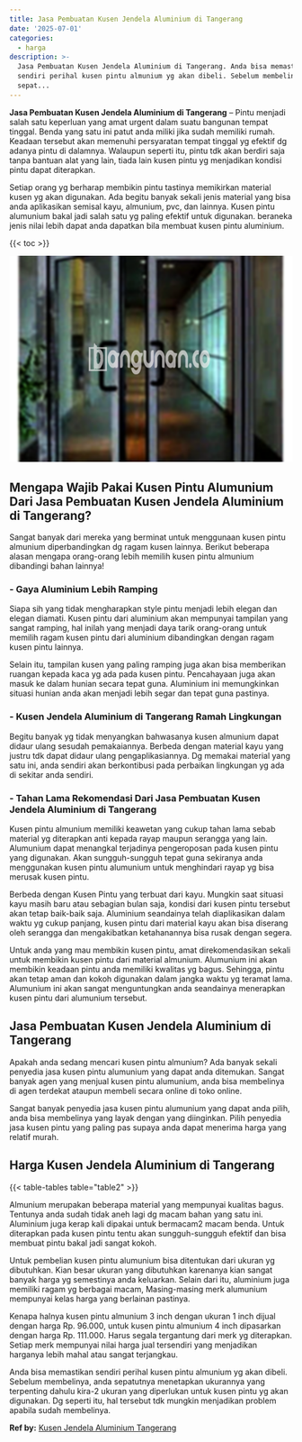 ```yaml
---
title: Jasa Pembuatan Kusen Jendela Aluminium di Tangerang
date: '2025-07-01'
categories:
  - harga
description: >-
  Jasa Pembuatan Kusen Jendela Aluminium di Tangerang. Anda bisa memastikan
  sendiri perihal kusen pintu almunium yg akan dibeli. Sebelum membelinya, anda
  sepat...
---
```


**Jasa Pembuatan Kusen Jendela Aluminium di Tangerang** – Pintu menjadi salah satu keperluan yang amat urgent dalam suatu bangunan tempat tinggal. Benda yang satu ini patut anda miliki jika sudah memiliki rumah. Keadaan tersebut akan memenuhi persyaratan tempat tinggal yg efektif dg adanya pintu di dalamnya. Walaupun seperti itu, pintu tdk akan berdiri saja tanpa bantuan alat yang lain, tiada lain kusen pintu yg menjadikan kondisi pintu dapat diterapkan.

Setiap orang yg berharap membikin pintu tastinya memikirkan material kusen yg akan digunakan. Ada begitu banyak sekali jenis material yang bisa anda aplikasikan semisal kayu, almunium, pvc, dan lainnya. Kusen pintu alumunium bakal jadi salah satu yg paling efektif untuk digunakan. beraneka jenis nilai lebih dapat anda dapatkan bila membuat kusen pintu aluminium.

{{< toc >}}

![Jasa Pembuatan Kusen Jendela Aluminium di Tangerang](/images/harga-kusen-jendela-alumunium-09.png)

## Mengapa Wajib Pakai Kusen Pintu Alumunium Dari Jasa Pembuatan Kusen Jendela Aluminium di Tangerang?

Sangat banyak dari mereka yang berminat untuk menggunaan kusen pintu almunium diperbandingkan dg ragam kusen lainnya. Berikut beberapa alasan mengapa orang-orang lebih memilih kusen pintu almunium dibandingi bahan lainnya!

### \- Gaya Aluminium Lebih Ramping

Siapa sih yang tidak mengharapkan style pintu menjadi lebih elegan dan elegan diamati. Kusen pintu dari aluminium akan mempunyai tampilan yang sangat ramping, hal inilah yang menjadi daya tarik orang-orang untuk memilih ragam kusen pintu dari aluminium dibandingkan dengan ragam kusen pintu lainnya.

Selain itu, tampilan kusen yang paling ramping juga akan bisa memberikan ruangan kepada kaca yg ada pada kusen pintu. Pencahayaan juga akan masuk ke dalam hunian secara tepat guna. Aluminium ini memungkinkan situasi hunian anda akan menjadi lebih segar dan tepat guna pastinya.

### \- Kusen Jendela Aluminium di Tangerang Ramah Lingkungan

Begitu banyak yg tidak menyangkan bahwasanya kusen almunium dapat didaur ulang sesudah pemakaiannya. Berbeda dengan material kayu yang justru tdk dapat didaur ulang pengaplikasiannya. Dg memakai material yang satu ini, anda sendiri akan berkontibusi pada perbaikan lingkungan yg ada di sekitar anda sendiri.

### \- Tahan Lama Rekomendasi Dari Jasa Pembuatan Kusen Jendela Aluminium di Tangerang

Kusen pintu almunium memiliki keawetan yang cukup tahan lama sebab material yg diterapkan anti kepada rayap maupun serangga yang lain. Alumunium dapat menangkal terjadinya pengeroposan pada kusen pintu yang digunakan. Akan sungguh-sungguh tepat guna sekiranya anda menggunakan kusen pintu alumunium untuk menghindari rayap yg bisa merusak kusen pintu.

Berbeda dengan Kusen Pintu yang terbuat dari kayu. Mungkin saat situasi kayu masih baru atau sebagian bulan saja, kondisi dari kusen pintu tersebut akan tetap baik-baik saja. Aluminium seandainya telah diaplikasikan dalam waktu yg cukup panjang, kusen pintu dari material kayu akan bisa diserang oleh serangga dan mengakibatkan ketahanannya bisa rusak dengan segera.

Untuk anda yang mau membikin kusen pintu, amat direkomendasikan sekali untuk membikin kusen pintu dari material almunium. Alumunium ini akan membikin keadaan pintu anda memiliki kwalitas yg bagus. Sehingga, pintu akan tetap aman dan kokoh digunakan dalam jangka waktu yg teramat lama. Alumunium ini akan sangat menguntungkan anda seandainya menerapkan kusen pintu dari alumunium tersebut.

## Jasa Pembuatan Kusen Jendela Aluminium di Tangerang

Apakah anda sedang mencari kusen pintu almunium? Ada banyak sekali penyedia jasa kusen pintu alumunium yang dapat anda ditemukan. Sangat banyak agen yang menjual kusen pintu alumunium, anda bisa membelinya di agen terdekat ataupun membeli secara online di toko online.

Sangat banyak penyedia jasa kusen pintu alumunium yang dapat anda pilih, anda bisa membelinya yang layak dengan yang diinginkan. Pilih penyedia jasa kusen pintu yang paling pas supaya anda dapat menerima harga yang relatif murah.

## Harga Kusen Jendela Aluminium di Tangerang

{{< table-tables table="table2" >}}

Almunium merupakan beberapa material yang mempunyai kualitas bagus. Tentunya anda sudah tidak aneh lagi dg macam bahan yang satu ini. Aluminium juga kerap kali dipakai untuk bermacam2 macam benda. Untuk diterapkan pada kusen pintu tentu akan sungguh-sungguh efektif dan bisa membuat pintu bakal jadi sangat kokoh.

Untuk pembelian kusen pintu alumunium bisa ditentukan dari ukuran yg dibutuhkan. Kian besar ukuran yang dibutuhkan karenanya kian sangat banyak harga yg semestinya anda keluarkan. Selain dari itu, aluminium juga memiliki ragam yg berbagai macam, Masing-masing merk alumunium mempunyai kelas harga yang berlainan pastinya.

Kenapa halnya kusen pintu almunium 3 inch dengan ukuran 1 inch dijual dengan harga Rp. 96.000, untuk kusen pintu almunium 4 inch dipasarkan dengan harga Rp. 111.000. Harus segala tergantung dari merk yg diterapkan. Setiap merk mempunyai nilai harga jual tersendiri yang menjadikan harganya lebih mahal atau sangat terjangkau.

Anda bisa memastikan sendiri perihal kusen pintu almunium yg akan dibeli. Sebelum membelinya, anda sepatutnya menetapkan ukurannya yang terpenting dahulu kira-2 ukuran yang diperlukan untuk kusen pintu yg akan digunakan. Dg seperti itu, hal tersebut tdk mungkin menjadikan problem apabila sudah membelinya.

**Ref by:** [Kusen Jendela Aluminium Tangerang](https://id.wikipedia.org/wiki/Kusen)
